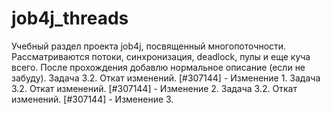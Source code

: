 # job4j_threads
Учебный раздел проекта job4j, посвященный многопоточности. Рассматриваются потоки, синхронизация, deadlock, пулы и еще куча всего. После прохождения добавлю нормальное описание (если не забуду).
Задача 3.2. Откат изменений. [#307144] - Изменение 1.
Задача 3.2. Откат изменений. [#307144] - Изменение 2.
Задача 3.2. Откат изменений. [#307144] - Изменение 3.